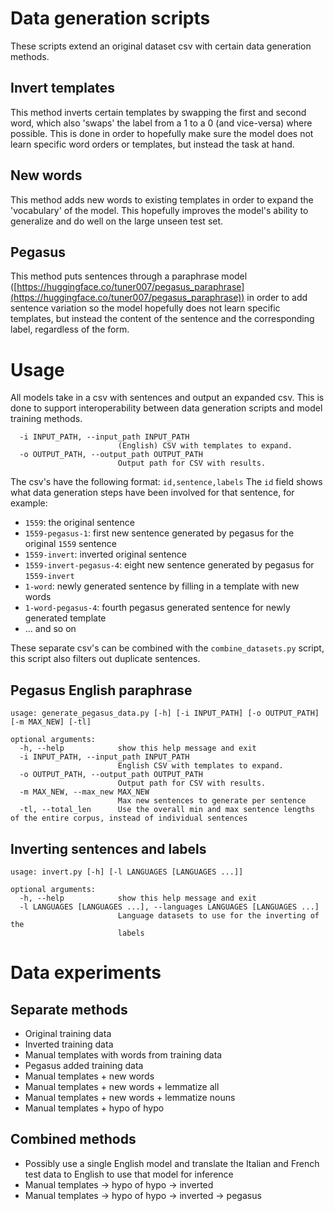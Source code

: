# Data generation scripts
These scripts extend an original dataset csv with certain data generation methods.

## Invert templates
This method inverts certain templates by swapping the first and second word, which also 'swaps' the label from a 1 to a 0 (and vice-versa) where possible. This is done in order to hopefully make sure the model does not learn specific word orders or templates, but instead the task at hand.

## New words
This method adds new words to existing templates in order to expand the 'vocabulary' of the model. This hopefully improves the model's ability to generalize and do well on the large unseen test set.

## Pegasus
This method puts sentences through a paraphrase model ([https://huggingface.co/tuner007/pegasus_paraphrase](https://huggingface.co/tuner007/pegasus_paraphrase)) in order to add sentence variation so the model hopefully does not learn specific templates, but instead the content of the sentence and the corresponding label, regardless of the form.

# Usage
All models take in a csv with sentences and output an expanded csv. This is done to support interoperability between data generation scripts and model training methods.

```
  -i INPUT_PATH, --input_path INPUT_PATH
                        (English) CSV with templates to expand.
  -o OUTPUT_PATH, --output_path OUTPUT_PATH
                        Output path for CSV with results.
```

The csv's have the following format: `id,sentence,labels`
The `id` field shows what data generation steps have been involved for that sentence, for example:
* `1559`: the original sentence
* `1559-pegasus-1`: first new sentence generated by pegasus for the original `1559` sentence
* `1559-invert`: inverted original sentence
* `1559-invert-pegasus-4`: eight new sentence generated by pegasus for `1559-invert`
* `1-word`: newly generated sentence by filling in a template with new words
* `1-word-pegasus-4`: fourth pegasus generated sentence for newly generated template
* ... and so on

These separate csv's can be combined with the `combine_datasets.py` script, this script also filters out duplicate sentences.


## Pegasus English paraphrase
```
usage: generate_pegasus_data.py [-h] [-i INPUT_PATH] [-o OUTPUT_PATH] [-m MAX_NEW] [-tl]

optional arguments:
  -h, --help            show this help message and exit
  -i INPUT_PATH, --input_path INPUT_PATH
                        English CSV with templates to expand.
  -o OUTPUT_PATH, --output_path OUTPUT_PATH
                        Output path for CSV with results.
  -m MAX_NEW, --max_new MAX_NEW
                        Max new sentences to generate per sentence
  -tl, --total_len      Use the overall min and max sentence lengths of the entire corpus, instead of individual sentences
```

## Inverting sentences and labels
```
usage: invert.py [-h] [-l LANGUAGES [LANGUAGES ...]]

optional arguments:
  -h, --help            show this help message and exit
  -l LANGUAGES [LANGUAGES ...], --languages LANGUAGES [LANGUAGES ...]
                        Language datasets to use for the inverting of the
                        labels
```

# Data experiments
## Separate methods
- Original training data
- Inverted training data
- Manual templates with words from training data
- Pegasus added training data
- Manual templates + new words
- Manual templates + new words + lemmatize all
- Manual templates + new words + lemmatize nouns
- Manual templates + hypo of hypo

## Combined methods
- Possibly use a single English model and translate the Italian and French test data to English to use that model for inference
- Manual templates -> hypo of hypo -> inverted
- Manual templates -> hypo of hypo -> inverted -> pegasus
